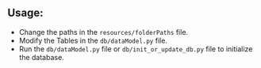 ## Usage:

- Change the paths in the `resources/folderPaths` file.
- Modify the Tables in the `db/dataModel.py` file.
- Run the `db/dataModel.py` file or `db/init_or_update_db.py` file to initialize the database.